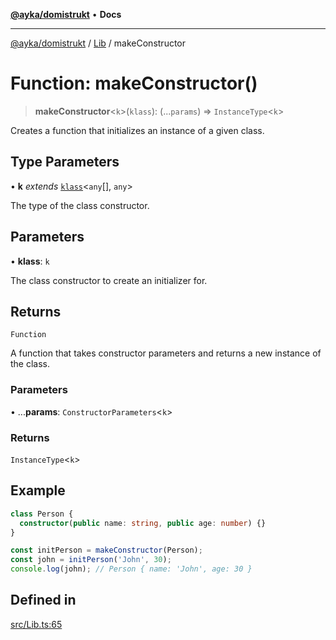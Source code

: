 [**@ayka/domistrukt**](../../../README.md) • **Docs**

***

[@ayka/domistrukt](../../../globals.md) / [Lib](../README.md) / makeConstructor

# Function: makeConstructor()

> **makeConstructor**\<`k`\>(`klass`): (...`params`) => `InstanceType`\<`k`\>

Creates a function that initializes an instance of a given class.

## Type Parameters

• **k** *extends* [`klass`](../../Types/type-aliases/klass.md)\<`any`[], `any`\>

The type of the class constructor.

## Parameters

• **klass**: `k`

The class constructor to create an initializer for.

## Returns

`Function`

A function that takes constructor parameters and returns a new instance of the class.

### Parameters

• ...**params**: `ConstructorParameters`\<`k`\>

### Returns

`InstanceType`\<`k`\>

## Example

```ts
class Person {
  constructor(public name: string, public age: number) {}
}

const initPerson = makeConstructor(Person);
const john = initPerson('John', 30);
console.log(john); // Person { name: 'John', age: 30 }
```

## Defined in

[src/Lib.ts:65](https://github.com/AndreyMork/domistrukt/blob/a3a0cb5c43a16ed6506fbb5003dcad527e48abe7/src/Lib.ts#L65)
